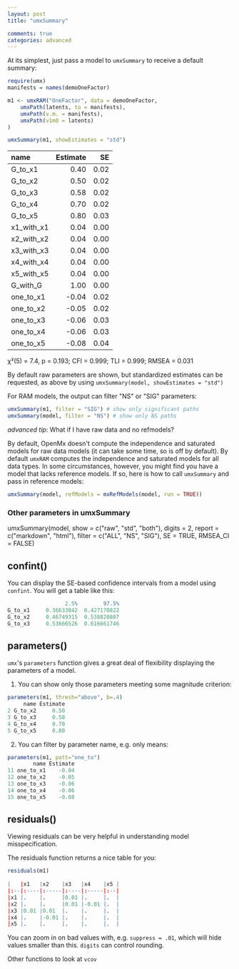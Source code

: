 ```yaml
---
layout: post
title: "umxSummary"

comments: true
categories: advanced
---
```



At its simplest, just pass a model to `umxSummary` to receive a default summary:

```r
require(umx)
manifests = names(demoOneFactor)

m1 <- umxRAM("OneFactor", data = demoOneFactor,
	umxPath(latents, to = manifests),
	umxPath(v.m. = manifests),
	umxPath(v1m0 = latents)
)
```

```R
umxSummary(m1, showEstimates = "std")
```

|name       | Estimate|   SE|
|:----------|--------:|----:|
|G_to_x1    |     0.40| 0.02|
|G_to_x2    |     0.50| 0.02|
|G_to_x3    |     0.58| 0.02|
|G_to_x4    |     0.70| 0.02|
|G_to_x5    |     0.80| 0.03|
|x1_with_x1 |     0.04| 0.00|
|x2_with_x2 |     0.04| 0.00|
|x3_with_x3 |     0.04| 0.00|
|x4_with_x4 |     0.04| 0.00|
|x5_with_x5 |     0.04| 0.00|
|G_with_G   |     1.00| 0.00|
|one_to_x1  |    -0.04| 0.02|
|one_to_x2  |    -0.05| 0.02|
|one_to_x3  |    -0.06| 0.03|
|one_to_x4  |    -0.06| 0.03|
|one_to_x5  |    -0.08| 0.04|

χ²(5) = 7.4, p = 0.193; CFI = 0.999; TLI = 0.999; RMSEA = 0.031


By default raw parameters are shown, but standardized estimates can be requested, as above by using  `umxSummary(model, showEstimates = "std")`

For RAM models, the output can filter "NS" or "SIG" parameters:

 ```r
umxSummary(m1, filter = "SIG") # show only significant paths
umxSummary(model, filter = "NS") # show only NS paths
 ```

*advanced tip*:  What if I have raw data and no refmodels?

By default, OpenMx doesn't compute the independence and saturated models for raw data models (it can take some time, so is off by default). By default `umxRAM` computes the independence and saturated models for all data types. In some circumstances, however, you might find you have a model that lacks reference models. If so, here is how to call `umxSummary` and pass in reference models:

```R
umxSummary(model, refModels = mxRefModels(model, run = TRUE))
```

### Other parameters in umxSummary

umxSummary(model, show = c("raw", "std", "both"), digits = 2, report = c("markdown", "html"), filter = c("ALL", "NS",
  "SIG"), SE = TRUE, RMSEA_CI = FALSE)

## confint()
You can display the SE-based confidence intervals from a model using `confint`. You will get a table like this:

```R
                  2.5%        97.5%
G_to_x1     0.36633842  0.427170822
G_to_x2     0.46749315  0.538820807
G_to_x3     0.53666526  0.616661746
```

## parameters()

`umx`'s `parameters` function gives a great deal of flexibility displaying the parameters of a model.

1. You can show only those parameters meeting some magnitude criterion:

```R
parameters(m1, thresh="above", b=.4)
     name Estimate
2 G_to_x2     0.50
3 G_to_x3     0.58
4 G_to_x4     0.70
5 G_to_x5     0.80
```

2. You can filter by parameter name, e.g. only means:

```R
parameters(m1, patt="one_to")
        name Estimate
11 one_to_x1    -0.04
12 one_to_x2    -0.05
13 one_to_x3    -0.06
14 one_to_x4    -0.06
15 one_to_x5    -0.08
```

## residuals()
Viewing residuals can be very helpful in understanding model misspecification.

The residuals function returns a nice table for you:

```R
residuals(m1)
 
|   |x1   |x2    |x3   |x4    |x5 |
|:--|:----|:-----|:----|:-----|:--|
|x1 |.    |.     |0.01 |.     |.  |
|x2 |.    |.     |0.01 |-0.01 |.  |
|x3 |0.01 |0.01  |.    |.     |.  |
|x4 |.    |-0.01 |.    |.     |.  |
|x5 |.    |.     |.    |.     |.  |
```

You can zoom in on bad values with, e.g. `suppress = .01`, which will hide values smaller than this. `digits` can control rounding.


Other functions to look at `vcov`
